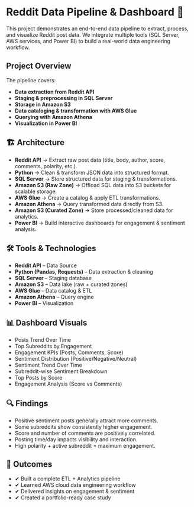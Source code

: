 
# Reddit Data Pipeline & Dashboard 📌

This project demonstrates an end-to-end data pipeline to extract, process, and visualize Reddit post data. We integrate multiple tools (SQL Server, AWS services, and Power BI) to build a real-world data engineering workflow.

## Project Overview

The pipeline covers:
- **Data extraction from Reddit API**
- **Staging & preprocessing in SQL Server**
- **Storage in Amazon S3**
- **Data cataloging & transformation with AWS Glue**
- **Querying with Amazon Athena**
- **Visualization in Power BI**

## 🏗️ Architecture

- **Reddit API** → Extract raw post data (title, body, author, score, comments, polarity, etc.).
- **Python** → Clean & transform JSON data into structured format.
- **SQL Server** → Store structured data for staging & transformations.
- **Amazon S3 (Raw Zone)** → Offload SQL data into S3 buckets for scalable storage.
- **AWS Glue** → Create a catalog & apply ETL transformations.
- **Amazon Athena** → Query transformed data directly from S3.
- **Amazon S3 (Curated Zone)** → Store processed/cleaned data for analytics.
- **Power BI** → Build interactive dashboards for engagement & sentiment analysis.

## 🛠️ Tools & Technologies

- **Reddit API** – Data Source
- **Python (Pandas, Requests)** – Data extraction & cleaning
- **SQL Server** – Staging database
- **Amazon S3** – Data lake (raw + curated zones)
- **AWS Glue** – Data catalog & ETL
- **Amazon Athena** – Query engine
- **Power BI** – Visualization

## 📊 Dashboard Visuals

- Posts Trend Over Time
- Top Subreddits by Engagement
- Engagement KPIs (Posts, Comments, Score)
- Sentiment Distribution (Positive/Negative/Neutral)
- Sentiment Trend Over Time
- Subreddit-wise Sentiment Breakdown
- Top Posts by Score
- Engagement Analysis (Score vs Comments)

## 🔍 Findings

- Positive sentiment posts generally attract more comments.
- Some subreddits show consistently higher engagement.
- Score and number of comments are positively correlated.
- Posting time/day impacts visibility and interaction.
- High polarity + active subreddit = maximum engagement.

## 🎯 Outcomes

- ✔ Built a complete ETL + Analytics pipeline
- ✔ Learned AWS cloud data engineering workflow
- ✔ Delivered insights on engagement & sentiment
- ✔ Created a portfolio-ready case study
